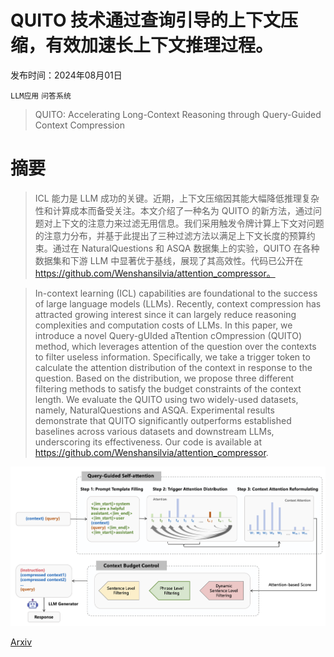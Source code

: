 # QUITO 技术通过查询引导的上下文压缩，有效加速长上下文推理过程。

发布时间：2024年08月01日

`LLM应用` `问答系统`

> QUITO: Accelerating Long-Context Reasoning through Query-Guided Context Compression

# 摘要

> ICL 能力是 LLM 成功的关键。近期，上下文压缩因其能大幅降低推理复杂性和计算成本而备受关注。本文介绍了一种名为 QUITO 的新方法，通过问题对上下文的注意力来过滤无用信息。我们采用触发令牌计算上下文对问题的注意力分布，并基于此提出了三种过滤方法以满足上下文长度的预算约束。通过在 NaturalQuestions 和 ASQA 数据集上的实验，QUITO 在各种数据集和下游 LLM 中显著优于基线，展现了其高效性。代码已公开在 https://github.com/Wenshansilvia/attention_compressor。

> In-context learning (ICL) capabilities are foundational to the success of large language models (LLMs). Recently, context compression has attracted growing interest since it can largely reduce reasoning complexities and computation costs of LLMs. In this paper, we introduce a novel Query-gUIded aTtention cOmpression (QUITO) method, which leverages attention of the question over the contexts to filter useless information. Specifically, we take a trigger token to calculate the attention distribution of the context in response to the question. Based on the distribution, we propose three different filtering methods to satisfy the budget constraints of the context length. We evaluate the QUITO using two widely-used datasets, namely, NaturalQuestions and ASQA. Experimental results demonstrate that QUITO significantly outperforms established baselines across various datasets and downstream LLMs, underscoring its effectiveness. Our code is available at https://github.com/Wenshansilvia/attention_compressor.

![QUITO 技术通过查询引导的上下文压缩，有效加速长上下文推理过程。](../../../paper_images/2408.00274/pic_method.png)

[Arxiv](https://arxiv.org/abs/2408.00274)